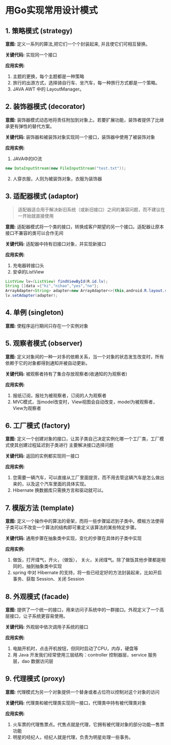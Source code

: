 # 用Go实现常用设计模式

## 1. 策略模式 (strategy)

**意图:**
定义一系列的算法,把它们一个个封装起来, 并且使它们可相互替换。

**关键代码:**
实现同一个接口

**应用实例:**
1. 主题的更换，每个主题都是一种策略
2. 旅行的出游方式，选择骑自行车、坐汽车，每一种旅行方式都是一个策略。 
3. JAVA AWT 中的 LayoutManager。


## 2. 装饰器模式 (decorator)

**意图:**
装饰器模式动态地将责任附加到对象上。若要扩展功能，装饰者提供了比继承更有弹性的替代方案。

**关键代码:**
装饰器和被装饰对象实现同一个接口，装饰器中使用了被装饰对象

**应用实例:**
1. JAVA中的IO流 
```java
new DataInputStream(new FileInputStream("test.txt"));
```
2. 人穿衣服，人则为被装饰对象，衣服为装饰器

## 3. 适配器模式 (adaptor)
> 适配器适合用于解决新旧系统（或新旧接口）之间的兼容问题，而不建议在一开始就直接使用

**意图:**
适配器模式将一个类的接口，转换成客户期望的另一个接口。适配器让原本接口不兼容的类可以合作无间

**关键代码:**
适配器中持有旧接口对象，并实现新接口

**应用实例:**
1. 充电器转接口头
2. 安卓的ListView
```java
ListView lv=(ListView) findViewById(R.id.lv);
String []data ={"hi","nihao","yes","no"};
ArrayAdapter<String> adapter=new ArrayAdapter<>(this,android.R.layout.simple_list_item_1,data);
lv.setAdapter(adapter);
```

## 4. 单例 (singleton)
**意图:**
使程序运行期间只存在一个实例对象

## 5. 观察者模式 (observer)
**意图:**
定义对象间的一种一对多的依赖关系，当一个对象的状态发生改变时，所有依赖于它的对象都得到通知并被自动更新。

**关键代码:**
被观察者持有了集合存放观察者(收通知的为观察者)

**应用实例:**
1. 报纸订阅，报社为被观察者，订阅的人为观察者
2. MVC模式，当model改变时，View视图会自动改变，model为被观察者，View为观察者


## 6. 工厂模式 (factory)

**意图:**
定义一个创建对象的接口，让其子类自己决定实例化哪一个工厂类，工厂模式使其创建过程延迟到子类进行
主要解决接口选择问题

**关键代码:**
返回的实例都实现同一接口

**应用实例:**
1. 您需要一辆汽车，可以直接从工厂里面提货，而不用去管这辆汽车是怎么做出来的，以及这个汽车里面的具体实现。 
2. Hibernate 换数据库只需换方言和驱动就可以。


## 7. 模版方法 (template)

**意图:**
定义一个操作中的算法的骨架，而将一些步骤延迟到子类中。模板方法使得子类可以不改变一个算法的结构即可重定义该算法的某些特定步骤。

**关键代码:**
通用步骤在抽象类中实现，变化的步骤在具体的子类中实现

**应用实例:**
1. 做饭，打开煤气，开火，（做饭）， 关火，关闭煤气。除了做饭其他步骤都是相同的，抽到抽象类中实现
2. spring 中对 Hibernate 的支持，将一些已经定好的方法封装起来，比如开启事务、获取 Session、关闭 Session 

## 8. 外观模式 (facade)
**意图:**
提供了一个统一的接口，用来访问子系统中的一群接口。外观定义了一个高层接口，让子系统更容易使用。

**关键代码:**
外观层中依次调用子系统的接口

**应用实例:**
1. 电脑开机时，点击开机按钮，但同时启动了CPU，内存，硬盘等
2. 用 Java 开发我们经常使用三层结构：controller 控制器层，service 服务层，dao 数据访问层

## 9. 代理模式 (proxy)
**意图:**
代理模式为另一个对象提供一个替身或者占位符以控制对这个对象的访问

**关键代码:**
代理类和被代理类实现同一接口，代理类中持有被代理类对象

**应用实例:**
1. 火车票的代理售票点。代售点就是代理，它拥有被代理对象的部分功能—售票功能
2. 明星的经纪人，经纪人就是代理，负责为明星处理一些事务。